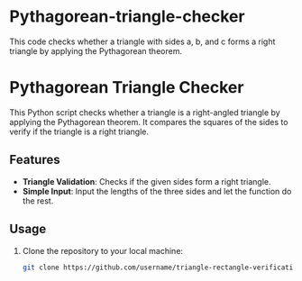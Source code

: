 # Pythagorean-triangle-checker
This code checks whether a triangle with sides a, b, and c forms a right triangle by applying the Pythagorean theorem.

# Pythagorean Triangle Checker

This Python script checks whether a triangle is a right-angled triangle by applying the Pythagorean theorem. It compares the squares of the sides to verify if the triangle is a right triangle.

## Features

- **Triangle Validation**: Checks if the given sides form a right triangle.
- **Simple Input**: Input the lengths of the three sides and let the function do the rest.

## Usage

1. Clone the repository to your local machine:
   ```bash
   git clone https://github.com/username/triangle-rectangle-verification.git
